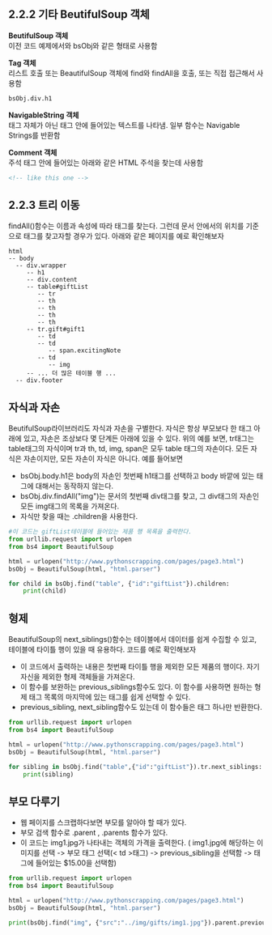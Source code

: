 
## 2.2.2 기타 BeutifulSoup 객체

**BeutifulSoup 객체**  
이전 코드 예제에서와  bsObj와 같은 형태로 사용함

**Tag 객체**  
리스트 호출 또는 BeautifulSoup 객체에 find와 findAll을 호출, 또는 직접 접근해서 사용함
~~~python
bsObj.div.h1
~~~
**NavigableString 객체**  
태그 자체가 아닌 태그 안에 들어있는 텍스트를 나타냄. 일부 함수는 Navigable Strings를 반환함

**Comment 객체**  
주석 태그 안에 들어있는 아래와 같은 HTML 주석을 찾는데 사용함
~~~HTML
<!-- like this one -->
~~~


## 2.2.3 트리 이동

findAll()함수는 이름과 속성에 따라 태그를 찾는다. 그런데 문서 안에서의 위치를 기준으로 태그를 찾고자할 경우가 있다.
아래와 같은 페이지를 예로 확인해보자
~~~
html
-- body
  -- div.wrapper
     -- h1
     -- div.content
     -- table#giftList
        -- tr
        -- th
        -- th
        -- th
        -- th
     -- tr.gift#gift1
        -- td
        -- td
           -- span.excitingNote
        -- td
           -- img
     -- ... 더 많은 테이블 행 ...
  -- div.footer
~~~

## 자식과 자손
BeutifulSoup라이브러리도 자식과 자손을 구별한다.
자식은 항상 부모보다 한 태그 아래에 있고, 자손은 조상보다 몇 단계든 아래에 있을 수 있다.
위의 예를 보면, tr태그는 table태그의 자식이며 tr과 th, td, img, span은 모두 table 태그의 자손이다.
모든 자식은 자손이지만, 모든 자손이 자식은 아니다.
예를 들어보면
 - bsObj.body.h1은 body의 자손인 첫번째 h1태그를 선택하고 body 바깥에 있는 태그에 대해서는 동작하지 않는다.
 - bsObj.div.findAll("img")는 문서의 첫번째 div태그를 찾고, 그 div태그의 자손인 모든 img태그의 목록을 가져온다.
 - 자식만 찾을 때는 .children을 사용한다.



```python
#이 코드는 giftList테이블에 들어있는 제품 행 목록을 출력한다.
from urllib.request import urlopen
from bs4 import BeautifulSoup

html = urlopen("http://www.pythonscrapping.com/pages/page3.html")
bsObj = BeautifulSoup(html, "html.parser")

for child in bsObj.find("table", {"id":"giftList"}).children:
    print(child)
```

## 형제
BeautifulSoup의 next_siblings()함수는 테이블에서 데이터를 쉽게 수집할 수 있고, 테이블에 타이틀 행이 있을 때 유용하다.
코드를 예로 확인해보자
 - 이 코드에서 출력하는 내용은 첫번째 타이틀 행을 제외한 모든 제품의 행이다. 자기 자신을 제외한 형제 객체들을 가져온다.
 - 이 함수를 보완하는 previous_siblings함수도 있다. 이 함수를 사용하면 원하는 형제 태그 목록의 마지막에 있는 태그를 쉽게 선택할 수 있다.
 - previous_sibling, next_sibling함수도 있는데 이 함수들은 태그 하나만 반환한다.


```python
from urllib.request import urlopen
from bs4 import BeautifulSoup

html = urlopen("http://www.pythonscrapping.com/pages/page3.html")
bsObj = BeautifulSoup(html, "html.parser")

for sibling in bsObj.find("table",{"id":"giftList"}).tr.next_siblings:
    print(sibling)
```

## 부모 다루기
 - 웹 페이지를 스크랩하다보면 부모를 알아야 할 때가 있다.
 - 부모 검색 함수로 .parent , .parents 함수가 있다.
 - 이 코드는 img1.jpg가 나타내는 객체의 가격을 출력한다.
 ( img1.jpg에 해당하는 이미지를 선택 -> 부모 태그 선택(< td >태그) -> previous_sibling을 선택함 -> 태그에 들어있는 $15.00을 선택함)


```python
from urllib.request import urlopen
from bs4 import BeautifulSoup

html = urlopen("http://www.pythonscrapping.com/pages/page3.html")
bsObj = BeautifulSoup(html, "html.parser")

print(bsObj.find("img", {"src":"../img/gifts/img1.jpg"}).parent.previous_sibling.get_text())
```
